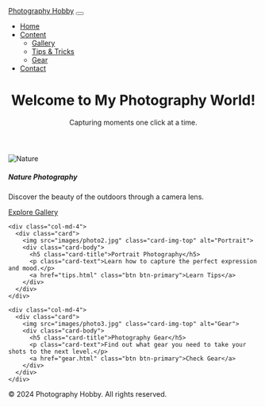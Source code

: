 <!-- DEVELOPER: Olumuyiwa Akinde, IS117-004, Fall 2024 -->
<html lang="en">
<head>
  <meta charset="UTF-8">
  <meta name="viewport" content="width=device-width, initial-scale=1.0">
  <title>Photography Hobby</title>
  <link href="https://cdn.jsdelivr.net/npm/bootstrap@5.3.2/dist/css/bootstrap.min.css" rel="stylesheet">
  <link rel="stylesheet" href="styles.css">
</head>
<body>

<!-- Navigation Bar -->
<nav class="navbar navbar-expand-lg navbar-dark bg-dark">
  <div class="container-fluid">
    <a class="navbar-brand" href="index.html">Photography Hobby</a>
    <button class="navbar-toggler" type="button" data-bs-toggle="collapse" data-bs-target="#navbarNav">
      <span class="navbar-toggler-icon"></span>
    </button>
    <div class="collapse navbar-collapse" id="navbarNav">
      <ul class="navbar-nav">
        <li class="nav-item">
          <a class="nav-link active" href="index.html">Home</a>
        </li>
        <li class="nav-item dropdown">
          <a class="nav-link dropdown-toggle" href="#" id="navbarDropdown" role="button" data-bs-toggle="dropdown">Content</a>
          <ul class="dropdown-menu">
            <li><a class="dropdown-item" href="gallery.html">Gallery</a></li>
            <li><a class="dropdown-item" href="tips.html">Tips & Tricks</a></li>
            <li><a class="dropdown-item" href="gear.html">Gear</a></li>
          </ul>
        </li>
        <li class="nav-item">
          <a class="nav-link" href="contact.html">Contact</a>
        </li>
      </ul>
    </div>
  </div>
</nav>

<!-- Hero Section -->
<header class="bg-primary text-white text-center p-5">
  <h1>Welcome to My Photography World!</h1>
  <p>Capturing moments one click at a time.</p>
</header>

<!-- Main Content -->
<div class="container my-5">
  <div class="row">
    <div class="col-md-4">
      <div class="card">
        <img src="images/photo1.jpg" class="card-img-top" alt="Nature">
        <div class="card-body">
          <h5 class="card-title">Nature Photography</h5>
          <p class="card-text">Discover the beauty of the outdoors through a camera lens.</p>
          <a href="gallery.html" class="btn btn-primary">Explore Gallery</a>
        </div>
      </div>
    </div>

    <div class="col-md-4">
      <div class="card">
        <img src="images/photo2.jpg" class="card-img-top" alt="Portrait">
        <div class="card-body">
          <h5 class="card-title">Portrait Photography</h5>
          <p class="card-text">Learn how to capture the perfect expression and mood.</p>
          <a href="tips.html" class="btn btn-primary">Learn Tips</a>
        </div>
      </div>
    </div>

    <div class="col-md-4">
      <div class="card">
        <img src="images/photo3.jpg" class="card-img-top" alt="Gear">
        <div class="card-body">
          <h5 class="card-title">Photography Gear</h5>
          <p class="card-text">Find out what gear you need to take your shots to the next level.</p>
          <a href="gear.html" class="btn btn-primary">Check Gear</a>
        </div>
      </div>
    </div>
  </div>
</div>

<!-- Footer -->
<footer class="bg-dark text-white text-center p-3">
  <p>&copy; 2024 Photography Hobby. All rights reserved.</p>
</footer>

<script src="https://cdn.jsdelivr.net/npm/bootstrap@5.3.2/dist/js/bootstrap.bundle.min.js"></script>
</body>
</html>
